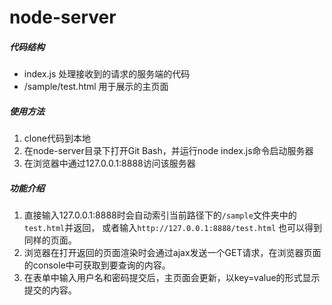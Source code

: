 # node-server

##### 代码结构
* index.js  处理接收到的请求的服务端的代码
* /sample/test.html  用于展示的主页面

##### 使用方法
1. clone代码到本地
2. 在node-server目录下打开Git Bash，并运行node index.js命令启动服务器
3. 在浏览器中通过127.0.0.1:8888访问该服务器

##### 功能介绍
1. 直接输入127.0.0.1:8888时会自动索引当前路径下的`/sample`文件夹中的`test.html`并返回，
	或者输入`http://127.0.0.1:8888/test.html` 也可以得到同样的页面。
2. 浏览器在打开返回的页面渲染时会通过ajax发送一个GET请求，在浏览器页面的console中可获取到要查询的内容。
3. 在表单中输入用户名和密码提交后，主页面会更新，以key=value的形式显示提交的内容。
